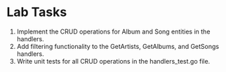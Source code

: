 # Lab Tasks

1. Implement the CRUD operations for Album and Song entities in the handlers.
2. Add filtering functionality to the GetArtists, GetAlbums, and GetSongs handlers.
3. Write unit tests for all CRUD operations in the handlers_test.go file.
